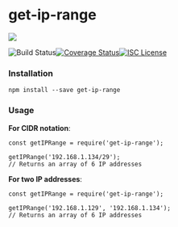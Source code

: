 # get-ip-range


<a href="https://nodei.co/npm/get-ip-range/"><img src="https://nodei.co/npm/get-ip-range.png?downloads=true"></a>

![Build Status](https://travis-ci.org/JoeScho/getIPRange.png?branch=master)[![Coverage Status](https://coveralls.io/repos/github/JoeScho/getIPRange/badge.svg?branch=master)](https://coveralls.io/github/JoeScho/getIPRange?branch=master)[![ISC License](https://img.shields.io/badge/license-ISC-blue.svg?style=flat-square)](https://github.com/JoeScho/getIPRange/blob/master/LICENSE)

### Installation

`npm install --save get-ip-range`

### Usage

**For CIDR notation**:

```
const getIPRange = require('get-ip-range');

getIPRange('192.168.1.134/29');
// Returns an array of 6 IP addresses
```

**For two IP addresses**:

```
const getIPRange = require('get-ip-range');

getIPRange('192.168.1.129', '192.168.1.134');
// Returns an array of 6 IP addresses
```
